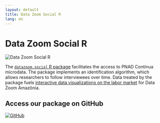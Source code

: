 ```yaml
---
layout: default
title: Data Zoom Social R
lang: en
---
```


# Data Zoom Social R

<img src="{{ site.baseurl }}/assets/img/hex_dz_outline.png" alt="Data Zoom Social R" class="logo-item">

The [`datazoom.social` R package](https://github.com/datazoompuc/datazoom.social) facilitates the access to PNAD Contínua microdata. The package implements an identification algorithm, which allows researchers to follow interviewees over time. Data treated by the package fuels [interactive data visualizations on the labor market](https://datazoomamazonia.com.br/visualizacoes/mercado-de-trabalho/) for Data Zoom Amazônia.

<div class="logo-container-small">
    <h2> Access our package on GitHub </h2>
    <a href="https://github.com/datazoompuc/datazoom.social">
        <img src="{{ site.baseurl }}/assets/img/github-mark.png" alt="GitHub">
    </a>
</div>
